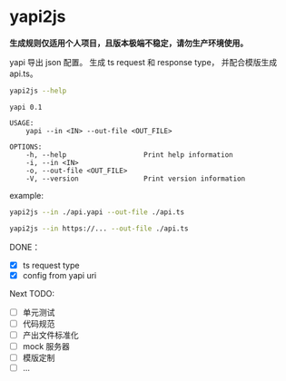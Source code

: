 # yapi2js

**生成规则仅适用个人项目，且版本极端不稳定，请勿生产环境使用。**

yapi 导出 json 配置。 生成 ts request 和 response type， 并配合模版生成 api.ts。

```bash
yapi2js --help
```
```
yapi 0.1

USAGE:
    yapi --in <IN> --out-file <OUT_FILE>

OPTIONS:
    -h, --help                   Print help information
    -i, --in <IN>                
    -o, --out-file <OUT_FILE>    
    -V, --version                Print version information

```

example:

```bash
yapi2js --in ./api.yapi --out-file ./api.ts
```

```bash
yapi2js --in https://... --out-file ./api.ts
```


DONE：
- [x] ts request type
- [x] config from yapi uri

Next TODO:
- [ ] 单元测试
- [ ] 代码规范
- [ ] 产出文件标准化
- [ ] mock 服务器
- [ ] 模版定制
- [ ] ...
